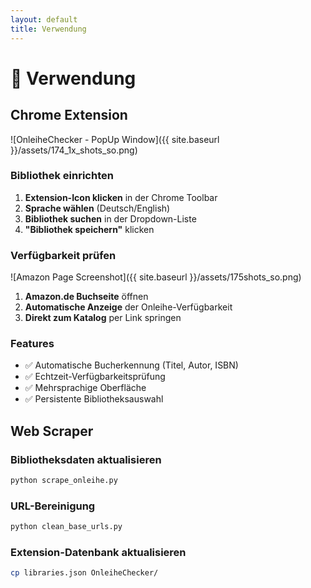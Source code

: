 ```yaml
---
layout: default
title: Verwendung
---
```


# 🎯 Verwendung

## Chrome Extension

![OnleiheChecker - PopUp Window]({{ site.baseurl }}/assets/174_1x_shots_so.png)

### Bibliothek einrichten
1. **Extension-Icon klicken** in der Chrome Toolbar
2. **Sprache wählen** (Deutsch/English)
3. **Bibliothek suchen** in der Dropdown-Liste
4. **"Bibliothek speichern"** klicken

### Verfügbarkeit prüfen
![Amazon Page Screenshot]({{ site.baseurl }}/assets/175shots_so.png)

1. **Amazon.de Buchseite** öffnen
2. **Automatische Anzeige** der Onleihe-Verfügbarkeit
3. **Direkt zum Katalog** per Link springen

### Features
- ✅ Automatische Bucherkennung (Titel, Autor, ISBN)
- ✅ Echtzeit-Verfügbarkeitsprüfung
- ✅ Mehrsprachige Oberfläche
- ✅ Persistente Bibliotheksauswahl

## Web Scraper

### Bibliotheksdaten aktualisieren
```bash
python scrape_onleihe.py
```

### URL-Bereinigung
```bash
python clean_base_urls.py
```

### Extension-Datenbank aktualisieren
```bash
cp libraries.json OnleiheChecker/
```
